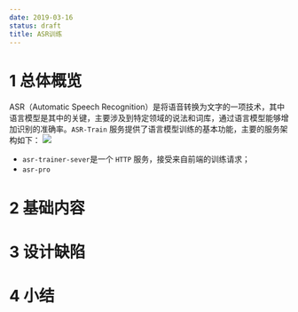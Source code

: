 ```yaml
---
date: 2019-03-16
status: draft
title: ASR训练
---
```

# 1 总体概览
ASR（Automatic Speech Recognition）是将语音转换为文字的一项技术，其中语言模型是其中的关键，主要涉及到特定领域的说法和词库，通过语言模型能够增加识别的准确率。`ASR-Train` 服务提供了语言模型训练的基本功能，主要的服务架构如下：
![](./_image/ASR-flow.png)
- `asr-trainer-sever`是一个 `HTTP` 服务，接受来自前端的训练请求；
- `asr-pro`

# 2 基础内容
# 3 设计缺陷
# 4 小结